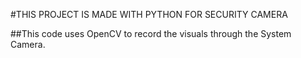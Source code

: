 #THIS PROJECT IS MADE WITH PYTHON FOR SECURITY CAMERA

##This code uses OpenCV to record the visuals through the System Camera.